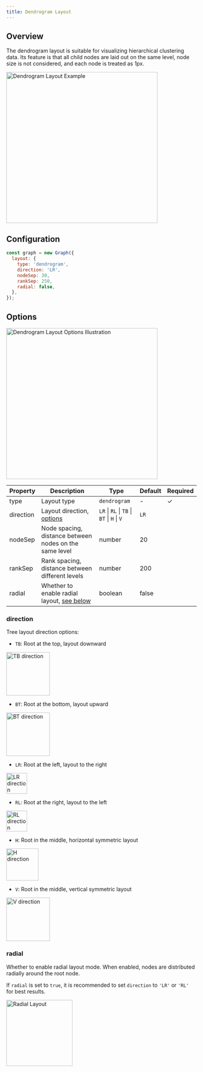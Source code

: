 ```yaml
---
title: Dendrogram Layout
---
```


## Overview

The dendrogram layout is suitable for visualizing hierarchical clustering data. Its feature is that all child nodes are laid out on the same level, node size is not considered, and each node is treated as 1px.

<img src='https://gw.alipayobjects.com/mdn/rms_f8c6a0/afts/img/A*zX7tSLqBvwcAAAAAAAAAAABkARQnAQ' width=400 alt='Dendrogram Layout Example'/>

## Configuration

```js
const graph = new Graph({
  layout: {
    type: 'dendrogram',
    direction: 'LR',
    nodeSep: 30,
    rankSep: 250,
    radial: false,
  },
});
```

## Options

<img src="https://mdn.alipayobjects.com/huamei_qa8qxu/afts/img/A*tTShQLD_dGoAAAAAAAAAAAAAemJ7AQ/original" width="400" alt="Dendrogram Layout Options Illustration" />

| Property  | Description                                            | Type                                       | Default | Required |
| --------- | ------------------------------------------------------ | ------------------------------------------ | ------- | -------- |
| type      | Layout type                                            | `dendrogram`                               | -       | ✓        |
| direction | Layout direction, [options](#direction)                | `LR` \| `RL` \| `TB` \| `BT` \| `H` \| `V` | `LR`    |          |
| nodeSep   | Node spacing, distance between nodes on the same level | number                                     | 20      |          |
| rankSep   | Rank spacing, distance between different levels        | number                                     | 200     |          |
| radial    | Whether to enable radial layout, [see below](#radial)  | boolean                                    | false   |          |

### direction

Tree layout direction options:

- `TB`: Root at the top, layout downward

<img src='https://gw.alipayobjects.com/mdn/rms_f8c6a0/afts/img/A*krAnRrLTEnEAAAAAAAAAAABkARQnAQ' width=115 alt='TB direction'/>

- `BT`: Root at the bottom, layout upward

<img src='https://gw.alipayobjects.com/mdn/rms_f8c6a0/afts/img/A*0HRyS64i7QoAAAAAAAAAAABkARQnAQ' width=115 alt='BT direction'/>

- `LR`: Root at the left, layout to the right

<img src='https://gw.alipayobjects.com/mdn/rms_f8c6a0/afts/img/A*T5KZTJdA2OUAAAAAAAAAAABkARQnAQ' width=55 alt='LR direction'/>

- `RL`: Root at the right, layout to the left

<img src='https://gw.alipayobjects.com/mdn/rms_f8c6a0/afts/img/A*q7QJQ5RbQ5kAAAAAAAAAAABkARQnAQ' width=55 alt='RL direction'/>

- `H`: Root in the middle, horizontal symmetric layout

<img src='https://gw.alipayobjects.com/mdn/rms_f8c6a0/afts/img/A*tzIfRJ5CuR8AAAAAAAAAAABkARQnAQ' width=85 alt='H direction'/>

- `V`: Root in the middle, vertical symmetric layout

<img src='https://gw.alipayobjects.com/mdn/rms_f8c6a0/afts/img/A*B9sjToOzCiAAAAAAAAAAAABkARQnAQ' width=115 alt='V direction'/>

### radial

Whether to enable radial layout mode. When enabled, nodes are distributed radially around the root node.

If `radial` is set to `true`, it is recommended to set `direction` to `'LR'` or `'RL'` for best results.

<img src='https://gw.alipayobjects.com/mdn/rms_f8c6a0/afts/img/A*AhopQI5j-bcAAAAAAAAAAABkARQnAQ' width=175 alt='Radial Layout'/>

